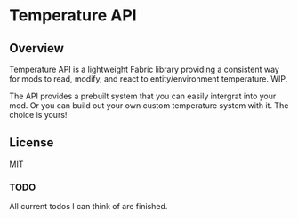 # Temperature API

## Overview

Temperature API is a lightweight Fabric library providing a consistent way for mods to read, modify, and react to entity/environment temperature. WIP.

The API provides a prebuilt system that you can easily intergrat into your mod. Or you can build out your own custom temperature system with it. The choice is yours!

## License

MIT


### TODO

All current todos I can think of are finished.